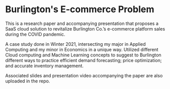 # Burlington's E-commerce Problem
This is a research paper and accompanying presentation that proposes a SaaS cloud solution to revitalize Burlington Co.’s e-commerce platform sales during the COVID pandemic.

A case study done in Winter 2021, intersecting my major in Applied Computing and my minor in Economics in a unique way. Utilized different Cloud computing and Machine Learning concepts to suggest to Burlington different ways to practice efficient demand forecasting; price optimization; and accurate inventory management.

Associated slides and presentation video accompanying the paper are also uploaded in the repo.
